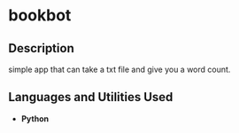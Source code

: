 <h1>bookbot</h1>


<h2>Description</h2>
simple app that can take a txt file and give you a word count.
<br />


<h2>Languages and Utilities Used</h2>

- <b>Python</b> 




